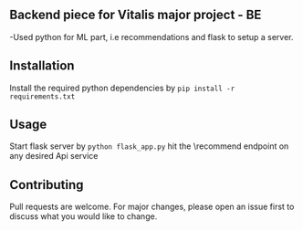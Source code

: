 ## Backend piece for Vitalis major project - BE
-Used python for ML part, i.e recommendations and flask to setup a server.
## Installation
Install the required python dependencies by 
```pip install -r requirements.txt```
## Usage
Start flask server by ```python flask_app.py```
hit the \recommend endpoint on any desired Api service

## Contributing
Pull requests are welcome. For major changes, please open an issue first
to discuss what you would like to change.
